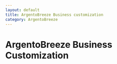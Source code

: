 ```yaml
---
layout: default
title: ArgentoBreeze Business customization
category: ArgentoBreeze
---
```


# ArgentoBreeze Business Customization
